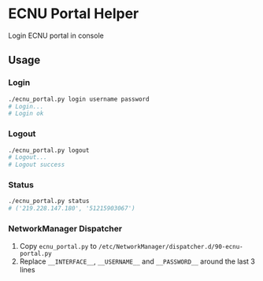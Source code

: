 # ECNU Portal Helper 

Login ECNU portal in console

## Usage

### Login

``` sh
./ecnu_portal.py login username password
# Login...
# Login ok
```

### Logout


``` sh
./ecnu_portal.py logout
# Logout...
# Logout success
```

### Status

``` sh
./ecnu_portal.py status
# ('219.228.147.180', '51215903067')
```

### NetworkManager Dispatcher

1. Copy `ecnu_portal.py` to `/etc/NetworkManager/dispatcher.d/90-ecnu-portal.py`
2. Replace `__INTERFACE__`, `__USERNAME__` and  `__PASSWORD__` around the last 3 lines

<!--
  vi: ft=markdown
-->
